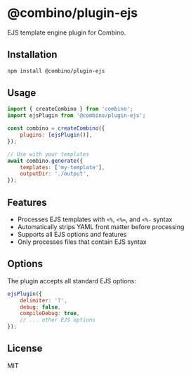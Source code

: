 # @combino/plugin-ejs

EJS template engine plugin for Combino.

## Installation

```bash
npm install @combino/plugin-ejs
```

## Usage

```javascript
import { createCombino } from 'combino';
import ejsPlugin from '@combino/plugin-ejs';

const combino = createCombino({
    plugins: [ejsPlugin()],
});

// Use with your templates
await combino.generate({
    templates: ['my-template'],
    outputDir: './output',
});
```

## Features

- Processes EJS templates with `<%`, `<%=`, and `<%-` syntax
- Automatically strips YAML front matter before processing
- Supports all EJS options and features
- Only processes files that contain EJS syntax

## Options

The plugin accepts all standard EJS options:

```javascript
ejsPlugin({
    delimiter: '?',
    debug: false,
    compileDebug: true,
    // ... other EJS options
});
```

## License

MIT
